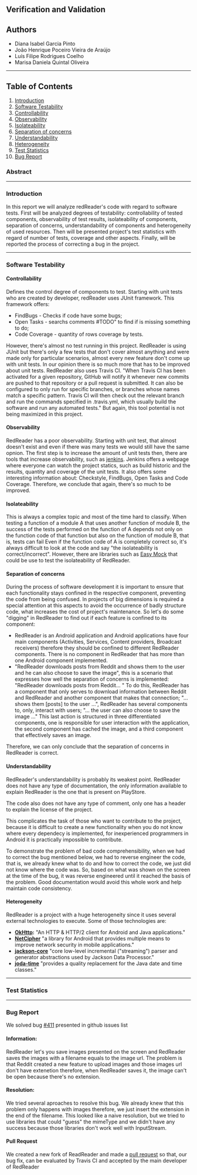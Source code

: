 ## Verification and Validation

## Authors

* Diana Isabel Garcia Pinto
* João Henrique Poceiro Vieira de Araújo
* Luís Filipe Rodrigues Coelho
* Marisa Daniela Quintal Oliveira

---
## Table of Contents
1. [Introduction](#intro)
2. [Software Testability](#test)
  1. [Controllability](#cont)
  2. [Observability](#obs)
  3. [Isolateability](#isol)
  4. [Separation of concerns](#sep)
  5. [Understandability](#und)
  6. [Heterogeneity](#het)
3. [Test Statistics](#tests)
4. [Bug Report](#bug)


### Abstract

---

### <a name="intro"></a> Introduction

In this report we will analyze redReader's code with regard to software tests. First will be analyzed degrees of testability: controllability of tested components, observability of test results, isolateability of components, separation of concerns, understandability of components and heterogeneity of used resources. 
Then will be presented project's test statistics with regard of number of tests, coverage and other aspects. 
Finally, will be reported the process of correcting a bug in the project.

---

### <a name="test"></a> Software Testability

#### <a name="cont"></a> Controllability

Defines the control degree of components to test. Starting with unit tests who are created by developer, redReader uses JUnit framework. This framework offers:
* FindBugs - Checks if code have some bugs;
* Open Tasks - searchs comments #TODO" to find if is missing something to do;
* Code Coverage - quantity of rows coverage by tests.

However, there's almost no test running in this project. RedReader is using JUnit but there's only a few tests that don't cover almost anything and were made only for particular scenarios, almost every new feature don't come up with unit tests. In our opinion there is so much more that has to be improved about unit tests.
RedReader also uses Travis CI. "When Travis CI has been activated for a given repository, GitHub will notify it whenever new commits are pushed to that repository or a pull request is submitted. It can also be configured to only run for specific branches, or branches whose names match a specific pattern. Travis CI will then check out the relevant branch and run the commands specified in .travis.yml, which usually build the software and run any automated tests." But again, this tool potential is not being maximized in this project.

#### <a name="obs"></a> Observability

RedReader has a poor observability. Starting with unit test, that almost doesn't exist and even if there was many tests we would still have the same opnion. The first step is to increase the amount of unit tests then, there are tools that increase observability, such as [jenkins](https://jenkins.io/index.html). Jenkins offers a webpage where everyone can watch the project statics, such as build historic and the results, quantity and coverage of the unit tests. It also offers some interesting information about: Checkstyle, FindBugs, Open Tasks and Code Coverage.
Therefore, we conclude that again, there's so much to be improved.

#### <a name="isol"></a> Isolateability
This is always a complex topic and most of the time hard to classify. When testing a function of a module A that uses another function of module B, the success of the tests performed on the function of A depends not only on the function code of that function but also on the function of module B, that is, tests can fail Even if the function code of A is completely correct so, it's always difficult to look at the code and say "the isolateability is correct/incorrect". However, there are libraries such as [Easy Mock](http://easymock.org/) that could be use to test the isolateability of RedReader. 

#### <a name="sep"></a> Separation of concerns

During the process of software development it is important to ensure that each functionality stays confined in the respective component, preventing the code from being confused. In projects of big dimensions is required a special attention at this aspects to avoid the occurrence of badly structure code, what increases the cost of project's maintenance. So let's do some "digging" in RedReader to find out if each feature is confined to its component:

* RedReader is an Android application and Android applications have four main components (Activities, Services, Content providers, Broadcast receivers) therefore they should be confined to different RedReader components. There is no component in RedReader that has more than one Android component implemented.
* "RedReader downloads posts from Reddit and shows them to the user and he can also choose to save the image", this is a scenario that expresses how well the separation of concerns is implemented: "RedReader downloads posts from Reddit... " To do this, RedReader has a component that only serves to download information between Reddit and RedReader and another component that makes that connection; "... shows them [posts] to the user ...", RedReader has several components to, only, interact with users; "... the user can also choose to save the image ..." This last action is structured in three differentiated components, one is responsible for user interaction with the application, the second component has cached the image, and a third component that effectively saves an image.

Therefore, we can only conclude that the separation of concerns in RedReader is correct.

#### <a name="und"></a> Understandability

RedReader's understandability is probably its weakest point. RedReader does not have any type of documentation, the only information available to explain RedReader is the one that is present on PlayStore.

The code also does not have any type of comment, only one has a header to explain the license of the project.

This complicates the task of those who want to contribute to the project, because it is difficult to create a new functionality when you do not know where every dependecy is implemented, for inexperienced programmers in Android it is practically impossible to contribute.

To demonstrate the problem of bad code comprehensibility, when we had to correct the bug mentioned below, we had to reverse engineer the code, that is, we already knew what to do and how to correct the code, we just did not know where the code was. So, based on what was shown on the screen at the time of the bug, it was reverse engineered until it reached the basis of the problem. Good documentation would avoid this whole work and help maintain code consistency.


#### <a name="het"></a> Heterogeneity
RedReader is a project with a huge heterogeneity since it uses several external technologies to execute. Some of those technologies are:

* **[OkHttp](https://github.com/square/okhttp):** "An HTTP & HTTP/2 client for Android and Java applications."
* **[NetCipher](https://github.com/square/okhttp)** "a library for Android that provides multiple means to improve network security in mobile applications."
* **[jackson-core](https://github.com/square/okhttp)** "core low-level incremental ("streaming") parser and generator abstractions used by Jackson Data Processor."
* **[joda-time](https://github.com/square/okhttp)** "provides a quality replacement for the Java date and time classes."

---

### <a name="tests"></a> Test Statistics

---

### <a name="bug"></a> Bug Report

We solved bug [#411](https://github.com/QuantumBadger/RedReader/issues/411) presented in github issues list

#### Information:
RedReader let's you save images presented on the screen and RedReader saves the images with a filename equals to the image url.  The problem is that Reddit created a new feature to upload images and those images url don't have extenetion therefore, when RedReader saves it, the image can't be open because there's no extension.
 
#### Resolution:

We tried several aproaches to resolve this bug. We already knew that this problem only happens with images therefore, we just insert the extension in the end of the filename. This looked like a naive resolution, but we tried to use libraries that could "guess" the mimeType and we didn't have any success because those libraries don't work well with InputStream.

#### Pull Request

We created a new fork of ReadReader and made a [pull request](https://github.com/QuantumBadger/RedReader/pull/415) so that, our bug fix, can be evaluated by Travis CI and accepted by the main developer of RedReader

